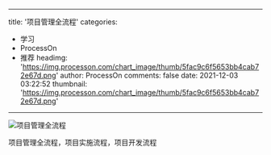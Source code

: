 
---
title: '项目管理全流程'
categories: 
 - 学习
 - ProcessOn
 - 推荐
headimg: 'https://img.processon.com/chart_image/thumb/5fac9c6f5653bb4cab72e67d.png'
author: ProcessOn
comments: false
date: 2021-12-03 03:22:52
thumbnail: 'https://img.processon.com/chart_image/thumb/5fac9c6f5653bb4cab72e67d.png'
---

<div>   
<img class="thumb" alt="项目管理全流程" src="https://img.processon.com/chart_image/thumb/5fac9c6f5653bb4cab72e67d.png" referrerpolicy="no-referrer">
<p>项目管理全流程，项目实施流程，项目开发流程</p>  
</div>
            